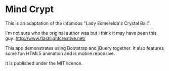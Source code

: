 Mind Crypt
=========

This is an adaptation of the infamous "Lady Esmerelda's Crystal Ball". 

I'm not sure who the original author was but I think it may have been this guy:
http://www.flashlightcreative.net/

This app demonstrates using Bootstrap and jQuery together. It also features some fun HTML5 animation and is mobile reponsive.  

It is published under the MIT licence. 
